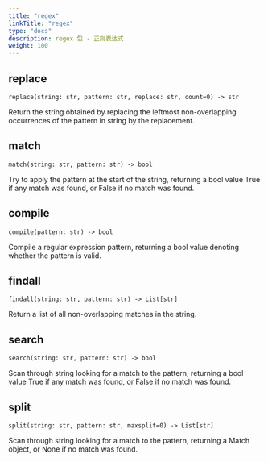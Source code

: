 ```yaml
---
title: "regex"
linkTitle: "regex"
type: "docs"
description: regex 包 - 正则表达式
weight: 100
---
```

## replace

`replace(string: str, pattern: str, replace: str, count=0) -> str`

Return the string obtained by replacing the leftmost non-overlapping occurrences of the pattern in string by the replacement.

## match

`match(string: str, pattern: str) -> bool`

Try to apply the pattern at the start of the string, returning a bool value True if any match was found, or False if no match was found.

## compile

`compile(pattern: str) -> bool`

Compile a regular expression pattern, returning a bool value denoting whether the pattern is valid.

## findall

`findall(string: str, pattern: str) -> List[str]`

Return a list of all non-overlapping matches in the string.

## search

`search(string: str, pattern: str) -> bool`

Scan through string looking for a match to the pattern, returning a bool value True if any match was found, or False if no match was found.

## split

`split(string: str, pattern: str, maxsplit=0) -> List[str]`

Scan through string looking for a match to the pattern, returning a Match object, or None if no match was found.
